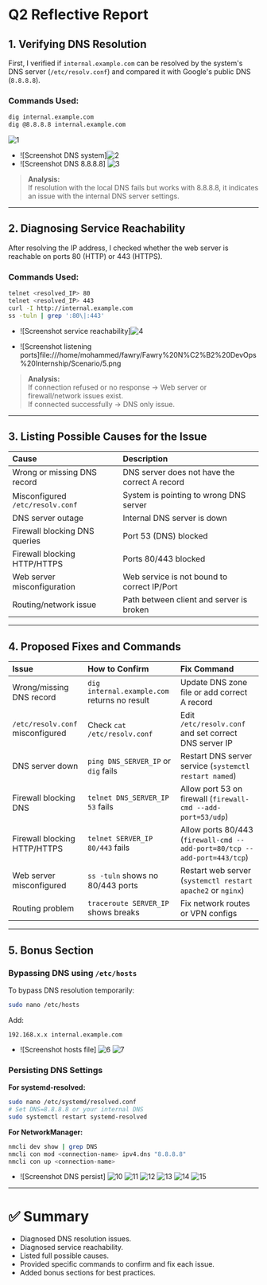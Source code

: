 # Q2 Reflective Report

## 1. Verifying DNS Resolution

First, I verified if `internal.example.com` can be resolved by the system's DNS server (`/etc/resolv.conf`) and compared it with Google's public DNS (`8.8.8.8`).

### Commands Used:
```bash
dig internal.example.com
dig @8.8.8.8 internal.example.com
```
![1](https://github.com/user-attachments/assets/8b9d3e1a-d8f5-49fa-b856-26b32b04031a)
- ![Screenshot DNS system]![2](https://github.com/user-attachments/assets/446a63c6-ef61-46dc-ae82-76be146b29b8)
- ![Screenshot DNS 8.8.8.8] ![3](https://github.com/user-attachments/assets/81404f93-4ae4-492e-b4e2-8b55091c2063)

> **Analysis:**  
> If resolution with the local DNS fails but works with 8.8.8.8, it indicates an issue with the internal DNS server settings.

---

## 2. Diagnosing Service Reachability

After resolving the IP address, I checked whether the web server is reachable on ports 80 (HTTP) or 443 (HTTPS).

### Commands Used:
```bash
telnet <resolved_IP> 80
telnet <resolved_IP> 443
curl -I http://internal.example.com
ss -tuln | grep ':80\|:443'
```

- ![Screenshot service reachability]![4](https://github.com/user-attachments/assets/31aca173-8b3f-4153-ae03-9525ef4e9b17)

- ![Screenshot listening ports]file:///home/mohammed/fawry/Fawry%20N%C2%B2%20DevOps%20Internship/Scenario/5.png


> **Analysis:**  
> If connection refused or no response → Web server or firewall/network issues exist.  
> If connected successfully → DNS only issue.

---

## 3. Listing Possible Causes for the Issue

| Cause | Description |
|:------|:------------|
| Wrong or missing DNS record | DNS server does not have the correct A record |
| Misconfigured `/etc/resolv.conf` | System is pointing to wrong DNS server |
| DNS server outage | Internal DNS server is down |
| Firewall blocking DNS queries | Port 53 (DNS) blocked |
| Firewall blocking HTTP/HTTPS | Ports 80/443 blocked |
| Web server misconfiguration | Web service is not bound to correct IP/Port |
| Routing/network issue | Path between client and server is broken |

---

## 4. Proposed Fixes and Commands

| Issue | How to Confirm | Fix Command |
|:------|:---------------|:------------|
| Wrong/missing DNS record | `dig internal.example.com` returns no result | Update DNS zone file or add correct A record |
| `/etc/resolv.conf` misconfigured | Check `cat /etc/resolv.conf` | Edit `/etc/resolv.conf` and set correct DNS server IP |
| DNS server down | `ping DNS_SERVER_IP` or `dig` fails | Restart DNS server service (`systemctl restart named`) |
| Firewall blocking DNS | `telnet DNS_SERVER_IP 53` fails | Allow port 53 on firewall (`firewall-cmd --add-port=53/udp`) |
| Firewall blocking HTTP/HTTPS | `telnet SERVER_IP 80/443` fails | Allow ports 80/443 (`firewall-cmd --add-port=80/tcp --add-port=443/tcp`) |
| Web server misconfigured | `ss -tuln` shows no 80/443 ports | Restart web server (`systemctl restart apache2` or `nginx`) |
| Routing problem | `traceroute SERVER_IP` shows breaks | Fix network routes or VPN configs |

---

## 5. Bonus Section

### Bypassing DNS using `/etc/hosts`
To bypass DNS resolution temporarily:

```bash
sudo nano /etc/hosts
```
Add:
```
192.168.x.x internal.example.com
```

- ![Screenshot hosts file]
  ![6](https://github.com/user-attachments/assets/b26d63e7-c6f1-455e-b129-eca64761598e)
  ![7](https://github.com/user-attachments/assets/b6fb2c3a-cb6a-4ef1-af3c-69b3b8faad68)

### Persisting DNS Settings

**For systemd-resolved:**
```bash
sudo nano /etc/systemd/resolved.conf
# Set DNS=8.8.8.8 or your internal DNS
sudo systemctl restart systemd-resolved
```

**For NetworkManager:**
```bash
nmcli dev show | grep DNS
nmcli con mod <connection-name> ipv4.dns "8.8.8.8"
nmcli con up <connection-name>
```

- ![Screenshot DNS persist]
  ![10](https://github.com/user-attachments/assets/4d5c1a2f-429c-4b5b-8781-ef2d7a0c825d)
  ![11](https://github.com/user-attachments/assets/6749f644-e84a-4b6b-ad83-82c2e54aa3f8)
  ![12](https://github.com/user-attachments/assets/52a3b834-0a7c-43a4-a40b-ed4f74657f17)
  ![13](https://github.com/user-attachments/assets/7bca2db9-2908-4a06-8f9f-a966b41efbbd)
  ![14](https://github.com/user-attachments/assets/9ae5031b-0097-48fc-8576-cbb68879b4df)
  ![15](https://github.com/user-attachments/assets/35d4dabe-d3d4-4ff4-879b-33e2f9b76880)








---

# ✅ Summary

- Diagnosed DNS resolution issues.
- Diagnosed service reachability.
- Listed full possible causes.
- Provided specific commands to confirm and fix each issue.
- Added bonus sections for best practices.

